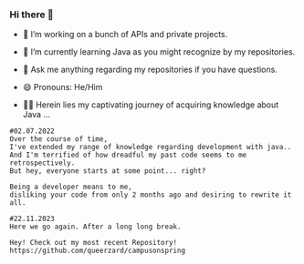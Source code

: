 ### Hi there 👋

- 🔭 I’m working on a bunch of APIs and private projects.
- 🌱 I’m currently learning Java as you might recognize by my repositories.
- 💬 Ask me anything regarding my repositories if you have questions.
- 😄 Pronouns: He/Him


- 🧙‍♂️ Herein lies my captivating journey of acquiring knowledge about Java ...

```
#02.07.2022
Over the course of time, 
I've extended my range of knowledge regarding development with java..
And I'm terrified of how dreadful my past code seems to me retrospectively.
But hey, everyone starts at some point... right?

Being a developer means to me, 
disliking your code from only 2 months ago and desiring to rewrite it all.

#22.11.2023
Here we go again. After a long long break.

Hey! Check out my most recent Repository!
https://github.com/queerzard/campusonspring
